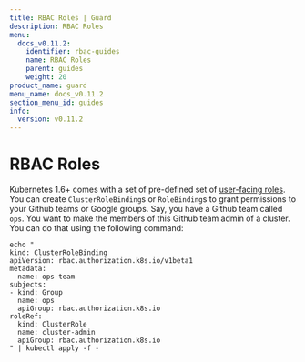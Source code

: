 ```yaml
---
title: RBAC Roles | Guard
description: RBAC Roles
menu:
  docs_v0.11.2:
    identifier: rbac-guides
    name: RBAC Roles
    parent: guides
    weight: 20
product_name: guard
menu_name: docs_v0.11.2
section_menu_id: guides
info:
  version: v0.11.2
---
```


# RBAC Roles

Kubernetes 1.6+ comes with a set of pre-defined set of [user-facing roles](https://kubernetes.io/docs/admin/authorization/rbac/#user-facing-roles). You can create `ClusterRoleBinding`s or `RoleBinding`s to grant permissions to your Github teams or Google groups. Say, you have a Github team called `ops`. You want to make the members of this Github team admin of a cluster. You can do that using the following command:

```console
echo "
kind: ClusterRoleBinding
apiVersion: rbac.authorization.k8s.io/v1beta1
metadata:
  name: ops-team
subjects:
- kind: Group
  name: ops
  apiGroup: rbac.authorization.k8s.io
roleRef:
  kind: ClusterRole
  name: cluster-admin
  apiGroup: rbac.authorization.k8s.io
" | kubectl apply -f -
```
